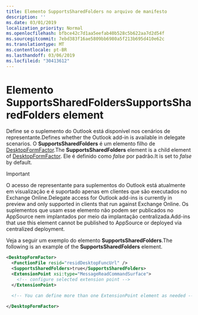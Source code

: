 ```yaml
---
title: Elemento SupportsSharedFolders no arquivo de manifesto
description: ''
ms.date: 03/01/2019
localization_priority: Normal
ms.openlocfilehash: bfbce42c7d1aa5eefab40b528c5b622aa7d2d54f
ms.sourcegitcommit: 7ebd383f16ae5809bb6980a5f213b695d410e62c
ms.translationtype: MT
ms.contentlocale: pt-BR
ms.lasthandoff: 03/06/2019
ms.locfileid: "30413612"
---
```

# <a name="supportssharedfolders-element"></a><span data-ttu-id="d3fad-102">Elemento SupportsSharedFolders</span><span class="sxs-lookup"><span data-stu-id="d3fad-102">SupportsSharedFolders element</span></span>

<span data-ttu-id="d3fad-103">Define se o suplemento do Outlook está disponível nos cenários de representante.</span><span class="sxs-lookup"><span data-stu-id="d3fad-103">Defines whether the Outlook add-in is available in delegate scenarios.</span></span> <span data-ttu-id="d3fad-104">O **SupportsSharedFolders** é um elemento filho de [DesktopFormFactor](desktopformfactor.md).</span><span class="sxs-lookup"><span data-stu-id="d3fad-104">The **SupportsSharedFolders** element is a child element of [DesktopFormFactor](desktopformfactor.md).</span></span> <span data-ttu-id="d3fad-105">Ele é definido como *false* por padrão.</span><span class="sxs-lookup"><span data-stu-id="d3fad-105">It is set to *false* by default.</span></span>

> [!IMPORTANT]
> <span data-ttu-id="d3fad-106">O acesso de representante para suplementos do Outlook está atualmente em visualização e é suportado apenas em clientes que são executados no Exchange Online.</span><span class="sxs-lookup"><span data-stu-id="d3fad-106">Delegate access for Outlook add-ins is currently in preview and only supported in clients that run against Exchange Online.</span></span> <span data-ttu-id="d3fad-107">Os suplementos que usam esse elemento não podem ser publicados no AppSource nem implantados por meio da implantação centralizada.</span><span class="sxs-lookup"><span data-stu-id="d3fad-107">Add-ins that use this element cannot be published to AppSource or deployed via centralized deployment.</span></span>

<span data-ttu-id="d3fad-108">Veja a seguir um exemplo do elemento **SupportsSharedFolders**.</span><span class="sxs-lookup"><span data-stu-id="d3fad-108">The following is an example of the  **SupportsSharedFolders** element.</span></span>

```XML
<DesktopFormFactor>
  <FunctionFile resid="residDesktopFuncUrl" />
  <SupportsSharedFolders>true</SupportsSharedFolders>
  <ExtensionPoint xsi:type="MessageReadCommandSurface">
    <!-- configure selected extension point -->
  </ExtensionPoint>

  <!-- You can define more than one ExtensionPoint element as needed -->

</DesktopFormFactor>
```
